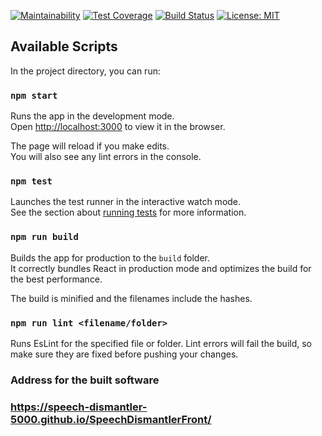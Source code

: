 [![Maintainability](https://api.codeclimate.com/v1/badges/8d0059ccd8f764fb71e3/maintainability)](https://codeclimate.com/github/speech-dismantler-5000/SpeechDismantlerFront/maintainability)
[![Test Coverage](https://api.codeclimate.com/v1/badges/8d0059ccd8f764fb71e3/test_coverage)](https://codeclimate.com/github/speech-dismantler-5000/SpeechDismantlerFront/test_coverage)
[![Build Status](https://travis-ci.org/speech-dismantler-5000/SpeechDismantlerFront.svg?branch=master)](https://travis-ci.org/speech-dismantler-5000/SpeechDismantlerFront)
[![License: MIT](https://img.shields.io/badge/License-MIT-yellow.svg)](https://opensource.org/licenses/MIT)


## Available Scripts

In the project directory, you can run:

### `npm start`

Runs the app in the development mode.<br>
Open [http://localhost:3000](http://localhost:3000) to view it in the browser.

The page will reload if you make edits.<br>
You will also see any lint errors in the console.

### `npm test`

Launches the test runner in the interactive watch mode.<br>
See the section about [running tests](https://facebook.github.io/create-react-app/docs/running-tests) for more information.

### `npm run build`

Builds the app for production to the `build` folder.<br>
It correctly bundles React in production mode and optimizes the build for the best performance.

The build is minified and the filenames include the hashes.<br>

### `npm run lint <filename/folder>`

Runs EsLint for the specified file or folder. Lint errors will fail the build, so make sure they are fixed before pushing your changes.





### Address for the built software
### https://speech-dismantler-5000.github.io/SpeechDismantlerFront/
